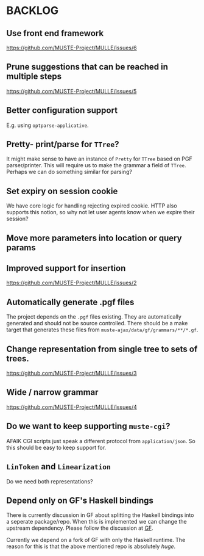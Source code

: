 BACKLOG
=======

Use front end framework
---

https://github.com/MUSTE-Project/MULLE/issues/6

Prune suggestions that can be reached in multiple steps
---

https://github.com/MUSTE-Project/MULLE/issues/5

Better configuration support
---

E.g. using `optparse-applicative`.

Pretty- print/parse for `TTree`?
---

It might make sense to have an instance of `Pretty` for `TTree` based
on PGF parser/printer.  This will require us to make the grammar a
field of `TTree`.  Perhaps we can do something similar for parsing?

Set expiry on session cookie
---

We have core logic for handling rejecting expired cookie.  HTTP also
supports this notion, so why not let user agents know when we expire
their session?

Move more parameters into location or query params
---

Improved support for insertion
----

https://github.com/MUSTE-Project/MULLE/issues/2

Automatically generate .pgf files
---

The project depends on the `.pgf` files existing.  They are
automatically generated and should not be source controlled.  There
should be a make target that generates these files from
`muste-ajax/data/gf/grammars/**/*.gf`.

Change representation from single tree to sets of trees.
---

https://github.com/MUSTE-Project/MULLE/issues/3

Wide / narrow grammar
---

https://github.com/MUSTE-Project/MULLE/issues/4

Do we want to keep supporting `muste-cgi`?
---

AFAIK CGI scripts just speak a different protocol from
`application/json`.  So this should be easy to keep support for.

`LinToken` and `Linearization`
---

Do we need both representations?

Depend only on GF's Haskell bindings
---

There is currently discussion in GF about splitting the Haskell
bindings into a seperate package/repo.  When this is implemented we
can change the upstream dependency.  Please follow the discussion at
[GF](https://github.com/GrammaticalFramework/GF/issues/47).

Currently we depend on a fork of GF with only the Haskell runtime.
The reason for this is that the above mentioned repo is absolutely
*huge*.
